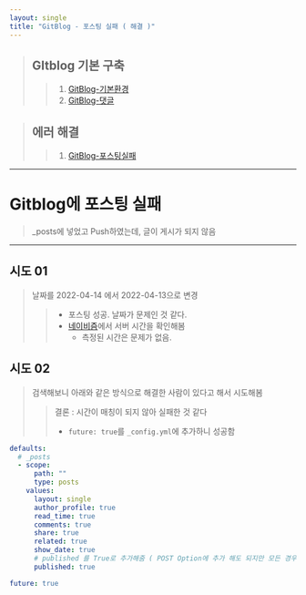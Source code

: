 ```yaml
---
layout: single
title: "GitBlog - 포스팅 실패 ( 해결 )"
---
```


> ## GItblog 기본 구축
>
> > 1.  [GitBlog-기본환경]({{site.url}}/GitBlog-기본환경)
> > 1.  [GitBlog-댓글]({{site.url}}/GitBlog-댓글)

> ## 에러 해결
>
> > 1.  [GitBlog-포스팅실패]({{site.url}}/GitBlog-포스팅실패)

---

# Gitblog에 포스팅 실패

> \_posts에 넣었고 Push하였는데, 글이 게시가 되지 않음

---

## 시도 01

> 날짜를 2022-04-14 에서 2022-04-13으로 변경
>
> > - 포스팅 성공. 날짜가 문제인 것 같다.
> > - [네이비즘](https://time.navyism.com/)에서 서버 시간을 확인해봄
> >   - 측정된 시간은 문제가 없음.

## 시도 02

> 검색해보니 아래와 같은 방식으로 해결한 사람이 있다고 해서 시도해봄
>
> > 결론 : 시간이 매칭이 되지 않아 실패한 것 같다
> >
> > - `future: true`를 `_config.yml`에 추가하니 성공함

```yml
defaults:
  # _posts
  - scope:
      path: ""
      type: posts
    values:
      layout: single
      author_profile: true
      read_time: true
      comments: true
      share: true
      related: true
      show_date: true
      # published 를 True로 추가해줌 ( POST Option에 추가 해도 되지만 모든 경우에 추가 하기 위해 삽입)
      published: true

future: true
```
